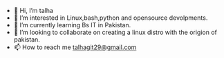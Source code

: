 - 👋 Hi, I’m talha
- 👀 I’m interested in Linux,bash,python and opensource devolpments.
- 🌱 I’m currently learning Bs IT in Pakistan.
- 💞️ I’m looking to collaborate on creating a linux distro with the origion of pakistan.
- 📫 How to reach me talhagit29@gmail.com

<!---
talha1896/talha1896 is a ✨ special ✨ repository because its `README.md` (this file) appears on your GitHub profile.
You can click the Preview link to take a look at your changes.
--->
